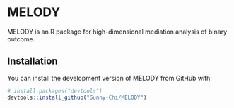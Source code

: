 # MELODY

MELODY is an R package for high-dimensional mediation analysis of binary outcome.

## Installation

You can install the development version of MELODY from GitHub with:

```r
# install.packages("devtools")
devtools::install_github("Sunny-Chi/MELODY")

